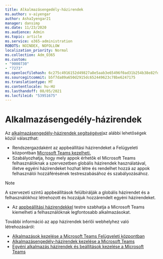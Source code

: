 ```yaml
---
title: Alkalmazásengedély-házirendek
ms.author: v-aiyengar
author: AshaIyengar21
manager: dansimp
ms.date: 11/23/2020
ms.audience: Admin
ms.topic: article
ms.service: o365-administration
ROBOTS: NOINDEX, NOFOLLOW
localization_priority: Normal
ms.collection: Adm_O365
ms.custom:
- "9000730"
- "7273"
ms.openlocfilehash: 6c275c4916152d49827a8e5aab3e65496f0ad31b254b38e82fdd1ad29554f7d2
ms.sourcegitcommit: b5f7da89a650d2915dc652449623c78be6247175
ms.translationtype: MT
ms.contentlocale: hu-HU
ms.lasthandoff: 08/05/2021
ms.locfileid: "53951675"
---
```

# <a name="app-permission-policies"></a>Alkalmazásengedély-házirendek

Az [alkalmazásengedély-házirendek segítségével](https://docs.microsoft.com/microsoftteams/teams-app-permission-policies)az alábbi lehetőségek közül választhat:
- Rendszergazdaként az appbeállítási házirendeket a Felügyeleti központban [Microsoft Teams kezelheti.](https://admin.teams.microsoft.com/policies/app-permission)
- Szabályozhatja, hogy mely appok érhetők el Microsoft Teams [](https://docs.microsoft.com/microsoftteams/teams-app-permission-policies#create-a-custom-app-permission-policy) felhasználóknak a szervezetben globális házirendek használatával, illetve egyéni házirendeket hozhat létre és rendelhet hozzá az appok felhasználói hozzáférésének testreszabásához és szabályozásához. 
> [!NOTE]
> A szervezeti szintű appbeállítások felülbírálják a globális házirendet és a felhasználókhoz létrehozott és hozzájuk hozzárendelt egyéni házirendeket.
- Az [appbeállítási házirendekkel](https://docs.microsoft.com/microsoftteams/teams-app-setup-policies) testre szabhatja a Microsoft Teams kiemelheti a felhasználóknak legfontosabb alkalmazásokat. 


További információ az app házirendek bérlői webhelyhez való létrehozásáról:
- [Alkalmazások kezelése a Microsoft Teams Felügyeleti központban](https://docs.microsoft.com/MicrosoftTeams/manage-apps)
- [Alkalmazásengedély-házirendek kezelése a Microsoft Teams](https://docs.microsoft.com/microsoftteams/teams-app-permission-policies)
- [Egyéni alkalmazás házirendek és beállítások kezelése a Microsoft Teams](https://docs.microsoft.com/MicrosoftTeams/teams-custom-app-policies-and-settings)
